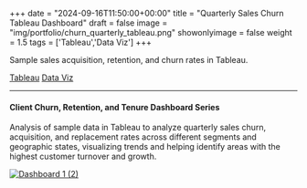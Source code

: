 +++
date = "2024-09-16T11:50:00+00:00"
title = "Quarterly Sales Churn Tableau Dashboard"
draft = false
image = "img/portfolio/churn_quarterly_tableau.png"
showonlyimage = false
weight = 1.5
tags = ['Tableau','Data Viz']
+++

Sample sales acquisition, retention, and churn rates in Tableau.

<div class=Tags>
<span><a href="/tags/tableau/">Tableau</a></span>
<span><a href="/tags/data-viz/">Data Viz</a></span>
</div>
<!--more-->
<hr>

#### Client Churn, Retention, and Tenure Dashboard Series

Analysis of sample data in Tableau to analyze quarterly sales churn, acquisition, and replacement rates across different segments and geographic states, visualizing trends and helping identify areas with the highest customer turnover and growth.

<div class='tableauPlaceholder' id='viz1729184170602' style='position: relative'><noscript><a href='#'><img alt='Dashboard 1 (2) ' src='https:&#47;&#47;public.tableau.com&#47;static&#47;images&#47;Qa&#47;QarterlyCustomerChurnAnalysis&#47;Dashboard12&#47;1_rss.png' style='border: none' /></a></noscript><object class='tableauViz'  style='display:none;'><param name='host_url' value='https%3A%2F%2Fpublic.tableau.com%2F' /> <param name='embed_code_version' value='3' /> <param name='site_root' value='' /><param name='name' value='QarterlyCustomerChurnAnalysis&#47;Dashboard12' /><param name='tabs' value='no' /><param name='toolbar' value='yes' /><param name='static_image' value='https:&#47;&#47;public.tableau.com&#47;static&#47;images&#47;Qa&#47;QarterlyCustomerChurnAnalysis&#47;Dashboard12&#47;1.png' /> <param name='animate_transition' value='yes' /><param name='display_static_image' value='yes' /><param name='display_spinner' value='yes' /><param name='display_overlay' value='yes' /><param name='display_count' value='yes' /><param name='language' value='en-US' /></object></div>                <script type='text/javascript'>                    var divElement = document.getElementById('viz1729184170602');                    var vizElement = divElement.getElementsByTagName('object')[0];                    if ( divElement.offsetWidth > 800 ) { vizElement.style.width='1000px';vizElement.style.height='827px';} else if ( divElement.offsetWidth > 500 ) { vizElement.style.width='1000px';vizElement.style.height='827px';} else { vizElement.style.width='100%';vizElement.style.height='1927px';}                     var scriptElement = document.createElement('script');                    scriptElement.src = 'https://public.tableau.com/javascripts/api/viz_v1.js';                    vizElement.parentNode.insertBefore(scriptElement, vizElement);                </script>